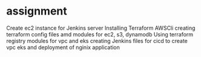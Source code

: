 # assignment
Create ec2 instance for Jenkins server
Installing Terraform AWSCli 
creating terraform config files amd modules for ec2, s3, dynamodb
Using terraform registry modules for vpc and eks 
creating Jenkins files for cicd to create vpc eks and deployment of nginix application 

